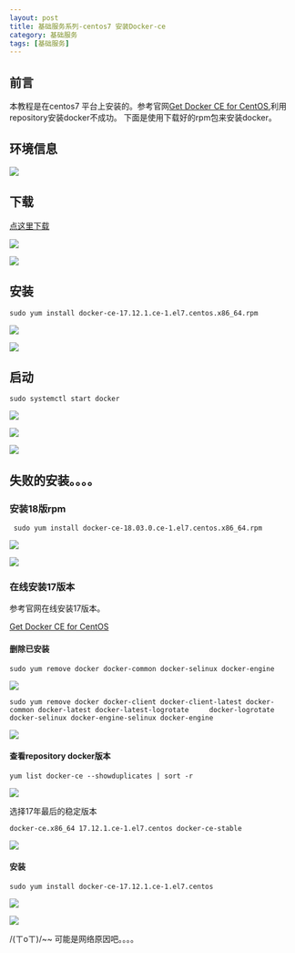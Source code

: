 ```yaml
---
layout: post
title: 基础服务系列-centos7 安装Docker-ce
category: 基础服务 
tags: [基础服务]
---
```

    
## 前言

本教程是在centos7 平台上安装的。参考官网[Get Docker CE for CentOS](https://docs.docker.com/install/linux/docker-ce/centos/#install-docker-ce-1),利用repository安装docker不成功。
下面是使用下载好的rpm包来安装docker。

## 环境信息

![](https://oscimg.oschina.net/oscnet/3ad7b1803ad775915708a668f72be4d48cc.jpg)

## 下载

[点这里下载](https://download.docker.com/linux/centos/7/x86_64/stable/Packages/)

![](https://oscimg.oschina.net/oscnet/a252c6435659481b802e9875c1aee7160d1.jpg)

![](https://oscimg.oschina.net/oscnet/621eb4cfc91eeb121f734d86575c4ef49fc.jpg)

## 安装

`sudo yum install docker-ce-17.12.1.ce-1.el7.centos.x86_64.rpm`

![](https://oscimg.oschina.net/oscnet/abdbe6e4af2bcf97dedffbb522415635234.jpg)

![](https://oscimg.oschina.net/oscnet/50a0b724301dcdacb28f13159d1d4c9a1b0.jpg)

## 启动

`sudo systemctl start docker`

![](https://oscimg.oschina.net/oscnet/36a120ea64f38dabd11145502b4f43f9767.jpg)

![](https://oscimg.oschina.net/oscnet/28d61d9b749fe2bf6a5a867e31f1a7789f3.jpg)

![](https://oscimg.oschina.net/oscnet/67424df0fc8cdd4d3d2fa13e903815b07ae.jpg)

## 失败的安装。。。。

### 安装18版rpm

` sudo yum install docker-ce-18.03.0.ce-1.el7.centos.x86_64.rpm`

![](https://oscimg.oschina.net/oscnet/d814b468c7b55648228866cedfe9056babf.jpg)

![](https://oscimg.oschina.net/oscnet/787796d8f21cb6a7b40ccbcc7c74b5d2285.jpg)

### 在线安装17版本

参考官网在线安装17版本。

[Get Docker CE for CentOS](https://docs.docker.com/install/linux/docker-ce/centos/#install-docker-ce-1)

#### 删除已安装

`sudo yum remove docker docker-common docker-selinux docker-engine`

![](https://oscimg.oschina.net/oscnet/df57edf206d8f2fe83accf29b0c60ebc555.jpg)

`sudo yum remove docker docker-client docker-client-latest docker-common docker-latest docker-latest-logrotate     docker-logrotate docker-selinux docker-engine-selinux docker-engine`

![](https://oscimg.oschina.net/oscnet/96bc20ad1a514ffaf4463b2793b51d9bbd6.jpg)

#### 查看repository docker版本

`yum list docker-ce --showduplicates | sort -r`

![](https://oscimg.oschina.net/oscnet/170b233da8d40af75e35da5f3a3c3cb4105.jpg)

选择17年最后的稳定版本

`docker-ce.x86_64 17.12.1.ce-1.el7.centos docker-ce-stable`

![](https://oscimg.oschina.net/oscnet/9a88ddd30813b9ed645cf6d0d9dfa7ae644.jpg)

#### 安装

`sudo yum install docker-ce-17.12.1.ce-1.el7.centos`

![](https://oscimg.oschina.net/oscnet/2571dfc057bb0e1c043f122a8f4ff107abf.jpg)

![](https://oscimg.oschina.net/oscnet/c598ee8947fc39f81a4d7eec8a037e6aef9.jpg)

/(ㄒoㄒ)/~~   可能是网络原因吧。。。。    